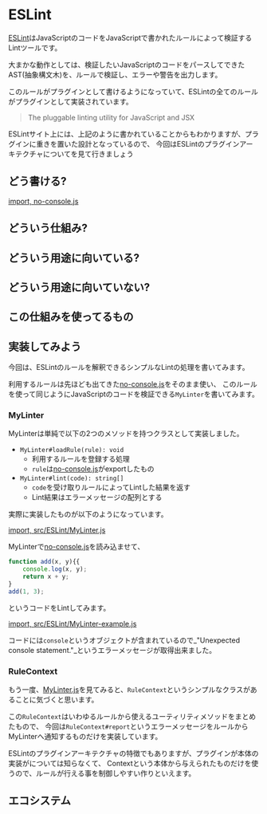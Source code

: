 # ESLint

[ESLint](http://eslint.org/ "ESLint")はJavaScriptのコードをJavaScriptで書かれたルールによって検証するLintツールです。

大まかな動作としては、検証したいJavaScriptのコードをパースしてできたAST(抽象構文木)を、ルールで検証し、エラーや警告を出力します。

このルールがプラグインとして書けるようになっていて、ESLintの全てのルールがプラグインとして実装されています。

> The pluggable linting utility for JavaScript and JSX

ESLintサイト上には、上記のように書かれていることからもわかりますが、プラグインに重きを置いた設計となっているので、
今回はESLintのプラグインアーキテクチャについてを見て行きましょう

## どう書ける?

[import, no-console.js](../../src/ESLint/no-console.js)

## どういう仕組み?
## どういう用途に向いている?
## どういう用途に向いていない?
## この仕組みを使ってるもの
## 実装してみよう

今回は、ESLintのルールを解釈できるシンプルなLintの処理を書いてみます。

利用するルールは先ほども出てきた[no-console.js](#no-console.js)をそのまま使い、
このルールを使って同じようにJavaScriptのコードを検証できる`MyLinter`を書いてみます。

### MyLinter

MyLinterは単純で以下の2つのメソッドを持つクラスとして実装しました。

- `MyLinter#loadRule(rule): void`
    - 利用するルールを登録する処理
    - `rule`は[no-console.js](#no-console.js)がexportしたもの
- `MyLinter#lint(code): string[]`
    - `code`を受け取りルールによってLintした結果を返す
    - Lint結果はエラーメッセージの配列とする

実際に実装したものが以下のようになっています。

[import, src/ESLint/MyLinter.js](../../src/ESLint/MyLinter.js)

MyLinterで[no-console.js](#no-console.js)を読み込ませて、

```js
function add(x, y){{
    console.log(x, y);
    return x + y;
}
add(1, 3);
```

というコードをLintしてみます。

[import, src/ESLint/MyLinter-example.js](../../src/ESLint/MyLinter-example.js)

コードには`console`というオブジェクトが含まれているので_"Unexpected console statement."_というエラーメッセージが取得出来ました。   

### RuleContext

もう一度、[MyLinter.js](#MyLinter.js)を見てみると、`RuleContext`というシンプルなクラスがあることに気づくと思います。

この`RuleContext`はいわゆるルールから使えるユーティリティメソッドをまとめたもので、
今回は`RuleContext#report`というエラーメッセージをルールからMyLinterへ通知するものだけを実装しています。

ESLintのプラグインアーキテクチャの特徴でもありますが、プラグインが本体の実装がについては知らなくて、
Contextという本体から与えられたものだけを使うので、ルールが行える事を制御しやすい作りといえます。

## エコシステム